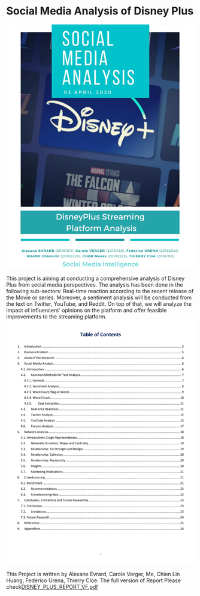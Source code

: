 # Social Media Analysis of Disney Plus

![image](Disney_Plus.jpg)

This project is aiming at conducting a comprehensive analysis of Disney Plus from social media perspectives. The analysis has been done in the following sub-sectors: Real-time reaction according to the recent release of the Movie or series. Moreover, a sentiment analysis will be conducted from the text on Twitter, YouTube, and Reddit. On top of that, we will analyze the impact of influencers' opinions on the platform and offer feasible improvements to the streaming platform. 
![image](Disney_Plus_tableofcontent.jpg)

This Project is written by Alexane Evrard, Carole Verger, Me, Chien Lin Huang, Federico Urena, Thierry Cloe.
The full version of Report Please check[DISNEY_PLUS_REPORT_VF.pdf](https://github.com/YH-Chen1225/Text-Mining-DisneyPlus/files/10102823/DISNEY_PLUS_REPORT_VF.pdf)
